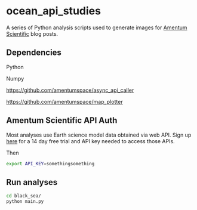 # ocean_api_studies

A series of Python analysis scripts used to generate images for [Amentum Scientific](https://amentum.io) blog posts. 

## Dependencies

Python

Numpy 

https://github.com/amentumspace/async_api_caller

https://github.com/amentumspace/map_plotter

## Amentum Scientific API Auth

Most analyses use Earth science model data obtained via web API. Sign up [here](https://developer.amentum.io) for a 14 day free trial and API key needed to access those APIs. 

Then 

```bash
export API_KEY=somethingsomething
```

## Run analyses 

```bash
cd black_sea/
python main.py 
```





